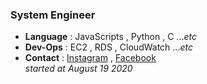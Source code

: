 ### System Engineer
- **Language** : JavaScripts , Python , C ..._etc_
- **Dev-Ops** : EC2 , RDS , CloudWatch ..._etc_
- **Contact** : [Instagram](https://www.instagram.com/ch_won90/) , [Facebook](https://www.facebook.com/profile.php?id=100012637350356)<br>
  _started at August 19 2020_
